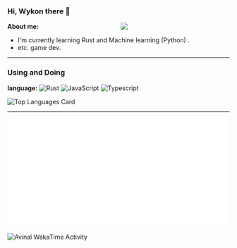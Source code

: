 ### Hi, Wykon there 👋

<img align="right" width="49%" src="https://github-readme-stats.vercel.app/api?username=weykon&theme=solarized-light&show_icons=true&count_private=true&include_all_commits=true">

**About me:**
+ I'm currently learning Rust and Machine learning (Python) .
+ etc. game dev.
---

### Using and Doing

**language:**
![Rust](http://img.shields.io/badge/-Rust-D2B48?style=flat-square&logo=Rust&logoColor=000000)
![JavaScript](https://img.shields.io/badge/-JavaScript-%23F7DF1C?style=flat-square&logo=javascript&logoColor=ffff4a&color=d1b01f)
![Typescript](http://img.shields.io/badge/-Typescript-ff69b4?style=flat-square&logo=Typescript&logoColor=white)

![Top Languages Card](https://github-readme-stats.vercel.app/api/top-langs/?username=weykon&layout=compact)

--- 

![code the day](./metrics.plugin.code.svg)

<img
  src="https://github.com/weykon/weykon/blob/main/images/stat.svg"
  alt="Avinal WakaTime Activity"
/>

<!--START_SECTION:waka--><!--END_SECTION:waka-->
